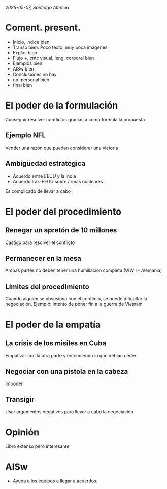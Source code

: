 *2025-05-07, Santiago Atencia*
# Coment. present.
- Inicio, indice bien
- Transp bien. Poco texto, muy poca imágenes
- Explic. bien
- Flujo +, cntc visual, leng. corporal bien
- Ejemplos bien
- AISw bien
- Conclusiones no hay
- op. personal bien
- final bien

# El poder de la formulación
Conseguir resolver conflictos gracias a como formula la propuesta.

## Ejemplo NFL
Vender una razón que puedan considerar una victoria

## Ambigüedad estratégica
- Acuerdo entre EEUU y la India
- Acuerdo Irak-EEUU sobre armas nucleares

Es complicado de llevar a cabo


# El poder del procedimiento

## Renegar un apretón de 10 millones
Castigo para resolver el conflicto

## Permanecer en la mesa
Ambas partes no deben tener una humillación completa (WW I - Alemania)

## Límites del procedimiento
Cuando alguien se obsesiona con el conflicto, se puede dificultar la negociación. Ejemplo: intento de poner fin a la guerra de Vietnam


# El poder de la empatía

## La crisis de los misiles en Cuba
Empatizar con la otra parte y entendiendo lo que debían ceder

## Negociar con una pistola en la cabeza
Imponer 

## Transigir
Usar argumentos negativos para llevar a cabo la negociación

# Opinión
Libro extenso pero interesante

# AISw
- Ayuda a los equipos a llegar a acuerdos.

